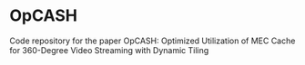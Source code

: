 # OpCASH
Code repository for the paper OpCASH: Optimized Utilization of MEC Cache for 360-Degree Video Streaming with Dynamic Tiling
